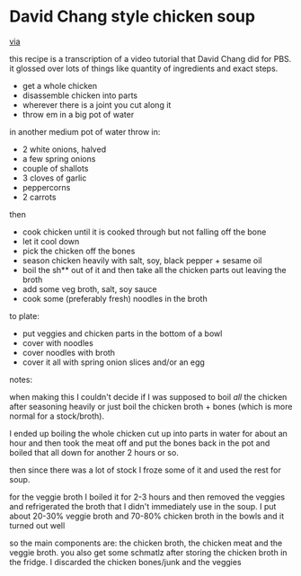 # David Chang style chicken soup

[via](http://video.pbs.org/video/2306267884)

this recipe is a transcription of a video tutorial that David Chang did for PBS. 
it glossed over lots of things like quantity of ingredients and exact steps.

- get a whole chicken
- disassemble chicken into parts
- wherever there is a joint you cut along it
- throw em in a big pot of water

in another medium pot of water throw in:

- 2 white onions, halved
- a few spring onions
- couple of shallots
- 3 cloves of garlic
- peppercorns
- 2 carrots

then

- cook chicken until it is cooked through but not falling off the bone
- let it cool down
- pick the chicken off the bones
- season chicken heavily with salt, soy, black pepper + sesame oil
- boil the sh** out of it and then take all the chicken parts out leaving the broth
- add some veg broth, salt, soy sauce
- cook some (preferably fresh) noodles in the broth

to plate:

- put veggies and chicken parts in the bottom of a bowl
- cover with noodles
- cover noodles with broth
- cover it all with spring onion slices and/or an egg
 
notes:

when making this I couldn't decide if I was supposed to boil _all_ the chicken after seasoning heavily or just boil the chicken broth + bones (which is more normal for a stock/broth). 

I ended up boiling the whole chicken cut up into parts in water for about an hour and then took the meat off and put the bones back in the pot and boiled that all down for another 2 hours or so.

then since there was a lot of stock I froze some of it and used the rest for soup.

for the veggie broth I boiled it for 2-3 hours and then removed the veggies and refrigerated the broth that I didn't immediately use in the soup. I put about 20-30% veggie broth and 70-80% chicken broth in the bowls and it turned out well

so the main components are: the chicken broth, the chicken meat and the veggie broth. you also get some schmatlz after storing the chicken broth in the fridge. I discarded the chicken bones/junk and the veggies

